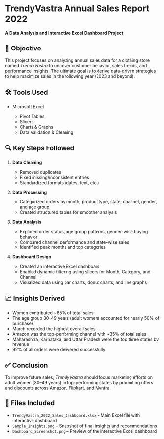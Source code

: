 
# TrendyVastra Annual Sales Report 2022

**A Data Analysis and Interactive Excel Dashboard Project**

## 📌 Objective

This project focuses on analyzing annual sales data for a clothing store named *TrendyVastra* to uncover customer behavior, sales trends, and performance insights. The ultimate goal is to derive data-driven strategies to help maximize sales in the following year (2023 and beyond).

## 🛠️ Tools Used

* Microsoft Excel

  * Pivot Tables
  * Slicers
  * Charts & Graphs
  * Data Validation & Cleaning

## 🔍 Key Steps Followed

1. **Data Cleaning**

   * Removed duplicates
   * Fixed missing/inconsistent entries
   * Standardized formats (dates, text, etc.)

2. **Data Processing**

   * Categorized orders by month, product type, state, channel, gender, and age group
   * Created structured tables for smoother analysis

3. **Data Analysis**

   * Explored order status, age group patterns, gender-wise buying behavior
   * Compared channel performance and state-wise sales
   * Identified peak months and top categories

4. **Dashboard Design**

   * Created an interactive Excel dashboard
   * Enabled dynamic filtering using slicers for Month, Category, and Channel
   * Visualized data using bar charts, donut charts, and line graphs

## 📈 Insights Derived

* Women contributed \~65% of total sales
* The age group 30–49 years (adult women) accounted for nearly 50% of purchases
* March recorded the highest overall sales
* Amazon was the top-performing channel with \~35% of total sales
* Maharashtra, Karnataka, and Uttar Pradesh were the top three states by revenue
* 92% of all orders were delivered successfully

## ✅ Conclusion

To improve future sales, *TrendyVastra* should focus marketing efforts on adult women (30–49 years) in top-performing states by promoting offers and discounts across Amazon, Flipkart, and Myntra.

## 📂 Files Included

* `TrendyVastra_2022_Sales_Dashboard.xlsx` – Main Excel file with interactive dashboard
* `Sample_Insights.png` – Snapshot of final insights and recommendations
* `Dashboard_Screenshot.png` – Preview of the interactive Excel dashboard


